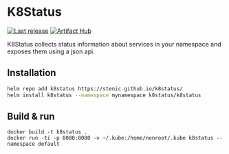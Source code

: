 # K8Status

[![Last release](https://github.com/stenic/k8status/actions/workflows/release.yaml/badge.svg)](https://github.com/stenic/k8status/actions/workflows/release.yaml)
[![Artifact Hub](https://img.shields.io/endpoint?url=https://artifacthub.io/badge/repository/k8status)](https://artifacthub.io/packages/search?repo=k8status)


K8Status collects status information about services in your namespace and exposes them using a json api.

## Installation

```sh
helm repo add k8status https://stenic.github.io/k8status/
helm install k8status --namespace mynamespace k8status/k8status
```

## Build & run

```
docker build -t k8status .
docker run -ti -p 8080:8080 -v ~/.kube:/home/nonroot/.kube k8status --namespace default
```